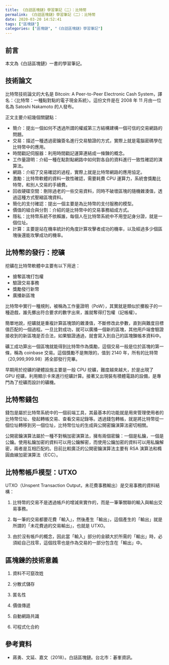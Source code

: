 ```yaml
---
title: 《白話區塊鏈》學習筆記（二）：比特幣
permalink: 《白話區塊鏈》學習筆記（二）：比特幣
date: 2020-03-20 14:52:41
tags: ["區塊鏈"]
categories: ["區塊鏈", "《白話區塊鏈》學習筆記"]
---
```


## 前言

本文為《白話區塊鏈》一書的學習筆記。

## 技術論文

比特幣技術論文的大名是 Bitcoin: A Peer-to-Peer Electronic Cash System，譯名：〈比特幣：一種點對點的電子現金系統〉。這份文件是在 2008 年 11 月由一位名為 Satoshi Nakamoto 的人發布。

正文主要介紹幾個關鍵點：

- 簡介：提出一個如何不透過所謂的權威第三方結構建構一個可信的交易網路的問題。
- 交易：描述一種透過密鑰簽名進行交易驗證的方式，實際上就是電腦密碼學在比特幣中的應用。
- 時間戳記伺服器：利用時間戳記運算連結成一條鍊的概念。
- 工作量證明：介紹一種在點對點網路中如何對各自的資料進行一致性確認的演算法。
- 網路：介紹了交易確認的過程，實際上就是比特幣網路的應用協定。
- 激勵：比特幣軟體的資料一致性確認，需要耗費 CPU 運算力，系統會獎勵比特幣，和別人交易的手續費。
- 回收硬碟空間：刪除過老的一些交易資料，同時不破壞區塊的隨機雜湊值，透過這種方式壓縮區塊資料。
- 簡化的支付確認：提出一個主要是為比特幣的支付服務的模型。
- 價值的組合與分割：介紹的是比特幣中的交易事務組成方式。
- 隱私：比特幣系統不依賴誰，每個人在比特幣系統中不用登記身分證，就是一個位址。
- 計算：主要是站在機率統計的角度計算攻擊者成功的機率，以及經過多少個區塊後還能攻擊成功的機率。

## 比特幣的發行：挖礦

挖礦在比特幣軟體中主要有以下用途：

- 搶奪區塊打包權
- 驗證交易事務
- 獎勵發行新幣
- 廣播新區塊

比特幣中實行一種規則，被稱為工作量證明（PoW），其實就是類似於擲骰子的一種遊戲，誰先擲出符合要求的數字出來，誰就奪得打包權（記帳權）。

簡單地說，挖礦就是重複計算區塊頭的雜湊值，不斷修改此參數，直到與難度目標值匹配的一個過程。一旦比對成功，就可以廣播一個新的區塊，其他用戶端會驗證接收到的新區塊是否合法，如果驗證通過，就會寫入到自己的區塊鍊帳本資料中。

礦工成功算出一個區塊就能得到比特幣作為獎勵，這個交易一般是位於區塊的第一條，稱為 coinbase 交易。這個獎勵不是無限的，值到 2140 年，所有的比特幣（20,999,999.98）將全部發行完畢。

早期用於挖礦的硬體設施主要是一般 CPU 挖礦，難度越來越大，於是出現了 GPU 挖礦，利用顯示卡來進行挖礦計算。接著又出現裝有積體電路的設備，是專門為了挖礦而設計的礦機。

## 比特幣錢包

錢包是屬於比特幣系統中的一個前端工具，其最基本的功能就是用來管理使用者的比特幣位址、發起轉帳交易、查看交易記錄等。透過錢包轉帳，就是將比特幣從一個位址轉移到另一個位址，比特幣位址的生成與公開密鑰演算法密切相關。

公開密鑰演算法屬於一種不對稱加密演算法，擁有兩個密鑰：一個是私鑰，一個是公鑰。使用私鑰加密的資料可以用公鑰解密，而使用公鑰加密的資料可以用私鑰解密，兩者是互相匹配的。目前比較廣泛的公開密鑰演算法主要有 RSA 演算法和橢圓曲線加密演算法（ECC）。

## 比特幣帳戶模型：UTXO

UTXO（Unspent Transaction Output，未花費事務輸出）是交易事務的資料結構：

1. 比特幣的交易不是透過帳戶的增減來實作的，而是一筆筆關聯的輸入與輸出交易事務。

2. 每一筆的交易都要花費「輸入」，然後產生「輸出」，這個產生的「輸出」就是所謂的「未花費過的交易輸出」，也就是 UTXO。

3. 由於沒有帳戶的概念，因此當「輸入」部分的金額大於所需的「輸出」時，必須給自己找零，這個找零也是作為交易的一部分包含在「輸出」中。

## 區塊鍊的技術意義

1. 資料不可竄改姓

2. 分散式儲存

3. 匿名性

4. 價值傳遞

5. 自動網路共識

6. 可程式化合約

## 參考資料

- 蔣勇、文延、嘉文（2018）。白話區塊鏈。台北市：碁峯資訊。
